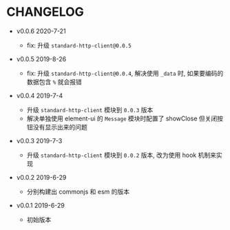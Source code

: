# CHANGELOG

* v0.0.6 2020-7-21

  * fix: 升级 `standard-http-client@0.0.5`

* v0.0.5 2019-8-26

  * fix: 升级 `standard-http-client@0.0.4`, 解决使用 `_data` 时, 如果要编码的数据包含 `%` 就会报错

* v0.0.4 2019-7-4

  * 升级 `standard-http-client` 模块到 `0.0.3` 版本
  * 解决单独使用 element-ui 的 `Message` 模块时配置了 showClose 但关闭按钮没有显示出来的问题

* v0.0.3 2019-7-3

  * 升级 `standard-http-client` 模块到 `0.0.2` 版本, 改为使用 hook 机制来实现

* v0.0.2 2019-6-29

  * 分别构建出 commonjs 和 esm 的版本

* v0.0.1 2019-6-29

  * 初始版本
